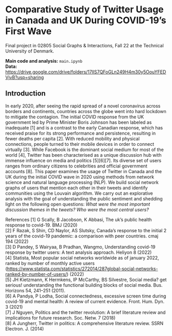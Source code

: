 # Comparative Study of Twitter Usage in Canada and UK During COVID-19’s First Wave
Final project in 02805 Social Graphs & Interactions, Fall 22 at the Technical University of Denmark. <br>

**Main code and analysis:** `main.ipynb` <br>
**Data:** https://drive.google.com/drive/folders/17llS7QFoGLn249H4m30y5OouYFEDVjvB?usp=sharing

## Introduction
In early 2020, after seeing the rapid spread of a novel coronavirus across borders and continents, countries across the globe went into hard lockdown to mitigate the contagion. The initial COVID response from the UK government led by Prime Minister Boris Johnson has been labeled as inadequate [1] and is a contrast to the early Canadian response, which has received praise for its strong performance and persistence, resulting in fewer deaths per capita [2]. With reduced mobility and physical connections, people turned to their mobile devices in order to connect virtually [3]. While Facebook is the dominant social medium for most of the world [4], Twitter has been characterised as a unique discussion hub with immense influence on media and politics [5][6][7]. Its diverse set of users ranges from ordinary citizens to celebrities and official government accounts [8]. This paper examines the usage of Twitter in Canada and the UK during the initial COVID wave in 2020 using methods from network science and natural language processing (NLP). We build social network graphs of users that mention each other in their tweets and identify communities using the Louvain algorithm. We carry out an explorative analysis with the goal of understanding the public sentiment and shedding light on the following open questions: *What were the most important discussion themes in the tweets?* *Who were the most central users?*

References
[1] G Scally, B Jacobson, K Abbasi, The uk’s public health response to covid-19. BMJ (2020)<br>
[2] F Razak, S Shin, CD Naylor, AS Slutsky, Canada’s response to the initial 2 years of the covid-19 pandemic: a comparison with peer countries. cmaj 194 (2022)<br>
[3] D Pandey, S Wairyaa, B Pradhan, Wangmo, Understanding covid-19 response by twitter users: A text analysis approach. Heliyon 8 (2022)<br>
[4] Statista, Most popular social networks worldwide as of january 2022, ranked by number of monthly active users <br>(https://www.statista.com/statistics/272014/287global-social-networks-ranked-by-number-of-users/) (2022)<br>
[5] JH Kietzmann, K Hermkens, IP McCarthy, BS Silvestre, Social media? get serious! understanding the functional building blocks of social media. Bus. Horizons 54, 241–251 (2011).<br>
[6] A Pandya, P Lodha, Social connectedness, excessive screen time during covid-19 and mental health: A review of current evidence. Front. Hum. Dyn. 3 (2021)<br>
[7] J Nguyen, Politics and the twitter revolution: A brief literature review and implications for future research. Soc. Netw. 7 (2018)<br>
[8] A Jungherr, Twitter in politics: A comprehensive literature review. SSRN Electron. J. (2014)<br>
